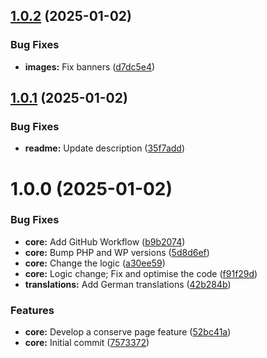 ## [1.0.2](https://github.com/lexo-ch/lexo-conserve-pages/compare/v1.0.1...v1.0.2) (2025-01-02)


### Bug Fixes

* **images:** Fix banners ([d7dc5e4](https://github.com/lexo-ch/lexo-conserve-pages/commit/d7dc5e42ea01ed1791c88e3fa4f3d4cfab6f4ee3))

## [1.0.1](https://github.com/lexo-ch/lexo-conserve-pages/compare/v1.0.0...v1.0.1) (2025-01-02)


### Bug Fixes

* **readme:** Update description ([35f7add](https://github.com/lexo-ch/lexo-conserve-pages/commit/35f7add6e561061af570f4f0bef444aad3106b86))

# 1.0.0 (2025-01-02)


### Bug Fixes

* **core:** Add GitHub Workflow ([b9b2074](https://github.com/lexo-ch/lexo-conserve-pages/commit/b9b2074a679bc684ac374c56a7b5b5f589300c92))
* **core:** Bump PHP and WP versions ([5d8d6ef](https://github.com/lexo-ch/lexo-conserve-pages/commit/5d8d6eff06625d6e8876b562af15f1d0295041d3))
* **core:** Change the logic ([a30ee59](https://github.com/lexo-ch/lexo-conserve-pages/commit/a30ee5972e083913226b5c120ae9fcfde3ca72a5))
* **core:** Logic change; Fix and optimise the code ([f91f29d](https://github.com/lexo-ch/lexo-conserve-pages/commit/f91f29d9b03328555b4db824e1ea82ed440cdd4e))
* **translations:** Add German translations ([42b284b](https://github.com/lexo-ch/lexo-conserve-pages/commit/42b284bca8a3f76950a1eaebe57556bbe3f93fb9))


### Features

* **core:** Develop a conserve page feature ([52bc41a](https://github.com/lexo-ch/lexo-conserve-pages/commit/52bc41a9aef780d9c4a250a53dfdbdb1fd0fdf90))
* **core:** Initial commit ([7573372](https://github.com/lexo-ch/lexo-conserve-pages/commit/757337235371366567b088ddcced74d2e329d8cf))
